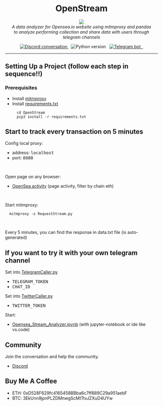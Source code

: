 <h1 align="center">OpenStream</h1>

<p align="center">
<img src="https://user-images.githubusercontent.com/24627876/150639537-d971ba09-3ae0-40bf-9416-ac568f3c2b8d.png" />
  <br>
  <i>A data analyzer for Opensea.io website using mitmproxy and pandas <br> to analyze performing collection and share data with users through telegram channels</i>
  <br>
</p>

<p align="center">
  <a href="https://discord.gg/hBzvYeWn">
    <img src="https://img.shields.io/discord/933752833398956032.svg?logo=discord&logoColor=fff&label=Discord&color=7389d8" alt="Discord conversation" />
  </a>&nbsp;
  <img src="https://img.shields.io/github/pipenv/locked/python-version/anonbeat1/OpenStream?logo=python&logoColor=fff" alt="Python version" />
  &nbsp;
  <a href="https://t.me/privateStreamOpensea">
    <img src="https://img.shields.io/badge/Bot-Opensea__Private__Stream__Trend-blue?logo=telegram&logoColor=fff" alt="Telegram bot" />
    &nbsp;
  </a>
</p>
  
<hr>

## Setting Up a Project (follow each step in sequence!!)

### Prerequisites
- Install [mitmproxy]
- Install [requirements.txt]
  ```
    cd OpenStream
    pip3 install -r requirements.txt
  ```

## Start to track every transaction on 5 minutes

Config local proxy:
  - address: <kbd>localhost</kbd>
  - port: <kbd>8080</kbd>

<br>

Open page on any browser:
- [OpenSea activity] (page activity, filter by chain eth)

<br>

Start mitmproxy: 
```
  mitmproxy -s RequestStream.py
```
<br>

Every 5 minutes, you can find the response in data.txt file (is auto-generated)

## If you want to try it with your own telegram channel

Set into [TelegramCaller.py] 
  - <kbd>TELEGRAM_TOKEN</kbd>
  - <kbd>CHAT_ID</kbd>

Set into [TwitterCaller.py]
  - <kbd>TWITTER_TOKEN</kbd>

Start:
- [Opensea_Stream_Analyzer.ipynb] (with jupyter-notebook or ide like vs.code)

## Community

Join the conversation and help the community.

- [Discord][discord]

## Buy Me A Coffee

 - ETH: 0xD528F629fc4165458BBba6c7ff889C29a951aebF
 - BTC: 3EkUnn9jpnPLZDMnwgScMtTtvJZXuD4UYw

[data.txt]: data.txt
[TelegramCaller.py]: TelegramCaller.py
[discord]: https://discord.gg/hBzvYeWn
[OpenSea activity]: https://opensea.io/activity?search[chains][0]=ETHEREUM
[mitmproxy]: https://mitmproxy.org/
[requirements.txt]: requirements.txt
[Opensea_Stream_Analyzer.ipynb]: Opensea_Stream_Analyzer.ipynb
[TwitterCaller.py]: TwitterCaller.py
